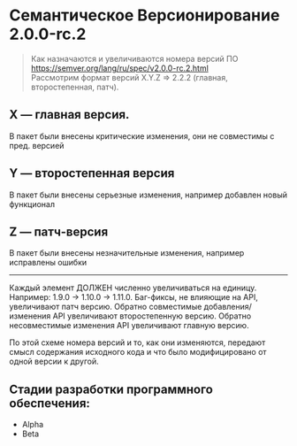 # Семантическое Версионирование 2.0.0-rc.2
> Как назначаются и увеличиваются номера версий ПО\
> https://semver.org/lang/ru/spec/v2.0.0-rc.2.html \
> Рассмотрим формат версий X.Y.Z => 2.2.2 (главная, второстепенная, патч).

## X — главная версия.
В пакет были внесены критические изменения, они не совместимы с пред. версией

## Y — второстепенная версия
В пакет были внесены серьезные изменения, например добавлен новый функционал

## Z — патч-версия
В пакет были внесены незначительные изменения, например исправлены ошибки

---

Каждый элемент ДОЛЖЕН численно увеличиваться на единицу. 
Например: 1.9.0 -> 1.10.0 -> 1.11.0. Баг-фиксы, не влияющие на API, увеличивают патч версию.
Обратно совместимые добавления/изменения API увеличивают второстепенную версию.
Обратно несовместимые изменения API увеличивают главную версию.

По этой схеме номера версий и то, как они изменяются, передают смысл содержания исходного кода 
и что было модифицировано от одной версии к другой.

## Стадии разработки программного обеспечения:

- Alpha
- Beta